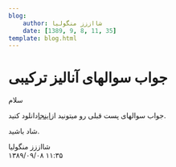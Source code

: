 ```yaml
---
blog:
    author: شااززز منگولیا
    date: [1389, 9, 8, 11, 35]
template: blog.html
---
```

# جواب سوالهای آنالیز ترکیبی

<div class="cnt">
سلام<p>جواب سوالهای پست قبلی رو میتونید از<a href="http://s1.picofile.com/file/6200942652/93_sols.pdf.html">اینجا</a>دانلود کنید.</p>
<p>شاد باشید.</p>
</div>

<div class="blog-info">
    <div class="blog-author">شااززز منگولیا</div>
    <div class="blog-date">۱۳۸۹/۰۹/۰۸ ۱۱:۳۵</div>
</div>

